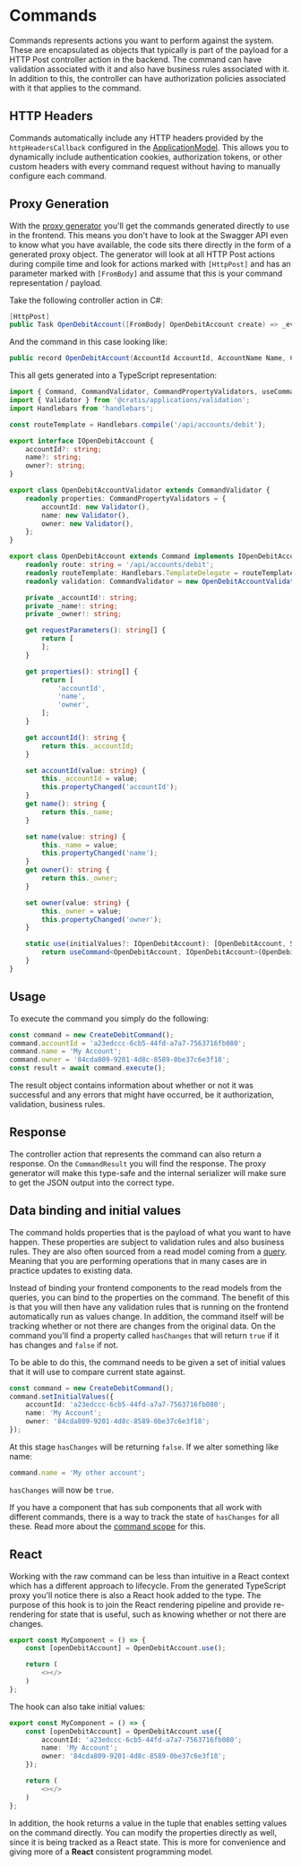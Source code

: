 # Commands

Commands represents actions you want to perform against the system.
These are encapsulated as objects that typically is part of the payload for a HTTP Post controller action in the backend.
The command can have validation associated with it and also have business rules associated with it.
In addition to this, the controller can have authorization policies associated with it that applies to the command.

## HTTP Headers

Commands automatically include any HTTP headers provided by the `httpHeadersCallback` configured in the [ApplicationModel](./application-model.md). This allows you to dynamically include authentication cookies, authorization tokens, or other custom headers with every command request without having to manually configure each command.

## Proxy Generation

With the [proxy generator](./proxy-generation.md) you'll get the commands generated directly to use in the frontend.
This means you don't have to look at the Swagger API even to know what you have available, the code sits there directly
in the form of a generated proxy object. The generator will look at all HTTP Post actions during compile time and
look for actions marked with `[HttpPost]` and has an parameter marked with `[FromBody]` and assume that this is your command
representation / payload.

Take the following controller action in C#:

```csharp
[HttpPost]
public Task OpenDebitAccount([FromBody] OpenDebitAccount create) => _eventLog.Append(create.AccountId, new DebitAccountOpened(create.Name, create.Owner));
````

And the command in this case looking like:

```csharp
public record OpenDebitAccount(AccountId AccountId, AccountName Name, CustomerId Owner);
```

This all gets generated into a TypeScript representation:

```typescript
import { Command, CommandValidator, CommandPropertyValidators, useCommand, SetCommandValues } from '@cratis/applications/commands';
import { Validator } from '@cratis/applications/validation';
import Handlebars from 'handlebars';

const routeTemplate = Handlebars.compile('/api/accounts/debit');

export interface IOpenDebitAccount {
    accountId?: string;
    name?: string;
    owner?: string;
}

export class OpenDebitAccountValidator extends CommandValidator {
    readonly properties: CommandPropertyValidators = {
        accountId: new Validator(),
        name: new Validator(),
        owner: new Validator(),
    };
}

export class OpenDebitAccount extends Command implements IOpenDebitAccount {
    readonly route: string = '/api/accounts/debit';
    readonly routeTemplate: Handlebars.TemplateDelegate = routeTemplate;
    readonly validation: CommandValidator = new OpenDebitAccountValidator();

    private _accountId!: string;
    private _name!: string;
    private _owner!: string;

    get requestParameters(): string[] {
        return [
        ];
    }

    get properties(): string[] {
        return [
            'accountId',
            'name',
            'owner',
        ];
    }

    get accountId(): string {
        return this._accountId;
    }

    set accountId(value: string) {
        this._accountId = value;
        this.propertyChanged('accountId');
    }
    get name(): string {
        return this._name;
    }

    set name(value: string) {
        this._name = value;
        this.propertyChanged('name');
    }
    get owner(): string {
        return this._owner;
    }

    set owner(value: string) {
        this._owner = value;
        this.propertyChanged('owner');
    }

    static use(initialValues?: IOpenDebitAccount): [OpenDebitAccount, SetCommandValues<IOpenDebitAccount>] {
        return useCommand<OpenDebitAccount, IOpenDebitAccount>(OpenDebitAccount, initialValues);
    }
}
```

## Usage

To execute the command you simply do the following:

```typescript
const command = new CreateDebitCommand();
command.accountId = 'a23edccc-6cb5-44fd-a7a7-7563716fb080';
command.name = 'My Account';
command.owner = '84cda809-9201-4d8c-8589-0be37c6e3f18';
const result = await command.execute();
```

The result object contains information about whether or not it was successful and any errors that might have occurred, be it
authorization, validation, business rules.

## Response

The controller action that represents the command can also return a response.
On the `CommandResult` you will find the response. The proxy generator will make this
type-safe and the internal serializer will make sure to get the JSON output into the
correct type.

## Data binding and initial values

The command holds properties that is the payload of what you want to have happen.
These properties are subject to validation rules and also business rules.
They are also often sourced from a read model coming from a [query](./queries.md).
Meaning that you are performing operations that in many cases are in practice updates
to existing data.

Instead of binding your frontend components to the read models from the queries, you
can bind to the properties on the command. The benefit of this is that you will then
have any validation rules that is running on the frontend automatically run as values
change. In addition, the command itself will be tracking whether or not there are changes
from the original data. On the command you'll find a property called `hasChanges` that
will return `true` if it has changes and `false` if not.

To be able to do this, the command needs to be given a set of initial values that it will
use to compare current state against.

```typescript
const command = new CreateDebitCommand();
command.setInitialValues({
    accountId: 'a23edccc-6cb5-44fd-a7a7-7563716fb080';
    name: 'My Account';
    owner: '84cda809-9201-4d8c-8589-0be37c6e3f18';
});
```

At this stage `hasChanges` will be returning `false`.
If we alter something like name:

```typescript
command.name = 'My other account';
```

`hasChanges` will now be `true`.

If you have a component that has sub components that all work with different commands,
there is a way to track the state of `hasChanges` for all these. Read more about the [command scope](./command-scope.md) for this.

## React

Working with the raw command can be less than intuitive in a React context which has a different
approach to lifecycle. From the generated TypeScript proxy you'll notice there is also a React hook added to the type.
The purpose of this hook is to join the React rendering pipeline and provide re-rendering for state
that is useful, such as knowing whether or not there are changes.

```typescript
export const MyComponent = () => {
    const [openDebitAccount] = OpenDebitAccount.use();

    return (
        <></>
    )
};
```

The hook can also take initial values:

```typescript
export const MyComponent = () => {
    const [openDebitAccount] = OpenDebitAccount.use({
        accountId: 'a23edccc-6cb5-44fd-a7a7-7563716fb080';
        name: 'My Account';
        owner: '84cda809-9201-4d8c-8589-0be37c6e3f18';
    });

    return (
        <></>
    )
};
```

In addition, the hook returns a value in the tuple that enables setting values on the command directly.
You can modify the properties directly as well, since it is being tracked as a React state. This is more
for convenience and giving more of a **React** consistent programming model.
